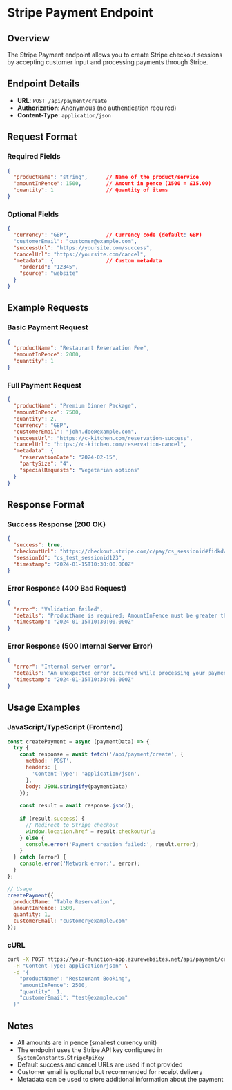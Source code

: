 # Stripe Payment Endpoint

## Overview
The Stripe Payment endpoint allows you to create Stripe checkout sessions by accepting customer input and processing payments through Stripe.

## Endpoint Details
- **URL**: `POST /api/payment/create`
- **Authorization**: Anonymous (no authentication required)
- **Content-Type**: `application/json`

## Request Format

### Required Fields
```json
{
  "productName": "string",      // Name of the product/service
  "amountInPence": 1500,        // Amount in pence (1500 = £15.00)
  "quantity": 1                 // Quantity of items
}
```

### Optional Fields
```json
{
  "currency": "GBP",            // Currency code (default: GBP)
  "customerEmail": "customer@example.com",
  "successUrl": "https://yoursite.com/success",
  "cancelUrl": "https://yoursite.com/cancel",
  "metadata": {                 // Custom metadata
    "orderId": "12345",
    "source": "website"
  }
}
```

## Example Requests

### Basic Payment Request
```json
{
  "productName": "Restaurant Reservation Fee",
  "amountInPence": 2000,
  "quantity": 1
}
```

### Full Payment Request
```json
{
  "productName": "Premium Dinner Package",
  "amountInPence": 7500,
  "quantity": 2,
  "currency": "GBP",
  "customerEmail": "john.doe@example.com",
  "successUrl": "https://c-kitchen.com/reservation-success",
  "cancelUrl": "https://c-kitchen.com/reservation-cancel",
  "metadata": {
    "reservationDate": "2024-02-15",
    "partySize": "4",
    "specialRequests": "Vegetarian options"
  }
}
```

## Response Format

### Success Response (200 OK)
```json
{
  "success": true,
  "checkoutUrl": "https://checkout.stripe.com/c/pay/cs_sessionid#fidkdWxOYHwnPyd...",
  "sessionId": "cs_test_sessionid123",
  "timestamp": "2024-01-15T10:30:00.000Z"
}
```

### Error Response (400 Bad Request)
```json
{
  "error": "Validation failed",
  "details": "ProductName is required; AmountInPence must be greater than 0",
  "timestamp": "2024-01-15T10:30:00.000Z"
}
```

### Error Response (500 Internal Server Error)
```json
{
  "error": "Internal server error",
  "details": "An unexpected error occurred while processing your payment request",
  "timestamp": "2024-01-15T10:30:00.000Z"
}
```

## Usage Examples

### JavaScript/TypeScript (Frontend)
```javascript
const createPayment = async (paymentData) => {
  try {
    const response = await fetch('/api/payment/create', {
      method: 'POST',
      headers: {
        'Content-Type': 'application/json',
      },
      body: JSON.stringify(paymentData)
    });
    
    const result = await response.json();
    
    if (result.success) {
      // Redirect to Stripe checkout
      window.location.href = result.checkoutUrl;
    } else {
      console.error('Payment creation failed:', result.error);
    }
  } catch (error) {
    console.error('Network error:', error);
  }
};

// Usage
createPayment({
  productName: "Table Reservation",
  amountInPence: 1500,
  quantity: 1,
  customerEmail: "customer@example.com"
});
```

### cURL
```bash
curl -X POST https://your-function-app.azurewebsites.net/api/payment/create \
  -H "Content-Type: application/json" \
  -d '{
    "productName": "Restaurant Booking",
    "amountInPence": 2500,
    "quantity": 1,
    "customerEmail": "test@example.com"
  }'
```

## Notes
- All amounts are in pence (smallest currency unit)
- The endpoint uses the Stripe API key configured in `SystemConstants.StripeApiKey`
- Default success and cancel URLs are used if not provided
- Customer email is optional but recommended for receipt delivery
- Metadata can be used to store additional information about the payment

